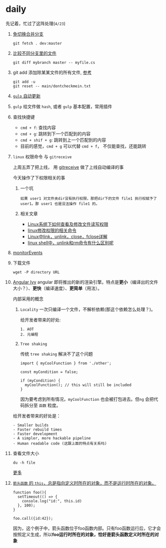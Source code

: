 # daily

先记着，忙过了这阵处理(`4/23`)

1. [免切换合并分支](https://coderwall.com/p/0kxphg/merging-branches-without-checkout)

	```
	git fetch . dev:master
	```
2. [比较不同分支里的文件](https://stackoverflow.com/questions/4099742/how-to-compare-files-from-two-different-branches)

	```
	git diff mybranch master -- myfile.cs
	```
3. git add 添加除某某文件的所有文件, [参考](http://stackoverflow.com/questions/4475457/add-all-files-to-a-commit-except-a-single-file) 
	
	```
	git add -u
	git reset -- main/dontcheckmein.txt
	```

4. [`gulp` 自动更新](docs/gulp_live.md)

5. `gulp` 给文件做 `hash`, 或者 `gulp` 基本配置，常用插件

6. 查找快捷键
	
	- `cmd + f`: 查找内容
	- `cmd + g`: 跳转到下一个匹配到的内容
	- `cmd + shif + g`: 跳转到上一个匹配到的内容
	- 目前的感觉，`cmd + g` 可以代替 `cmd + f`， 不仅能查找，还能跳转

7. `linux` 权限命令 与 `gitreceive`

	上周五弄了把上线， 用 [gitreceive](https://github.com/progrium/gitreceive) 做了上线自动编译的事
	
	今天操作了下权限相关的事
	
	1. 一个坑
		
		```
		如果 user1 对文件夹dir没有执行权限，那把dir下的文件 file1 执行权赋予了  user1。那 user1 也是没法操作 file1 的。
		```
	
	2. 相关文章
		
		- [Linux系统下如何查看及修改文件读写权限](https://www.cnblogs.com/CgenJ/archive/2011/07/28/2119454.html)
		- [linux修改权限的相关命令](https://www.jianshu.com/p/9b6f7ba6bc7f)
		- [ Linux中link，unlink，close，fclose详解](https://blog.csdn.net/dlutbrucezhang/article/details/9159431)
		- [linux shell中，unlink和rm命令有什么区别呢](http://bbs.chinaunix.net/thread-2080409-1-1.html)


8. [monitorEvents](docs/command_line_api.md)

9. 下载文件
	
	```
	wget -P directory URL
	``` 

11. [Angular Ivy](https://www.telerik.com/blogs/first-look-angular-ivy) angular 即将推出的新的渲染引擎。特点是**更小**（编译出的文件大小？）、**更快**（编译速度）、**更简单**（用法）。

	 内部采用的概念
	 
	 1. `Locality` 一次只编译一个文件，不解析依赖(那这个依赖怎么处理？)。

	 	给开发者带来的好处:
	 	
		 	1. AOT
		 	2. 元编程

	2. `Tree shaking`
	
		传统 `tree shaking` 解决不了这个问题
		
		
		```
		import { myCoolFunction } from './other';
		
		const myCondition = false;
		
		if (myCondition) {
		  myCoolFunction(); // this will still be included
		}
		```
		
		因为要考虑到所有情况，`myCoolFunction` 也会被打包进去。但`ng` 会把代码拆分至 `函数` 粒度。 
	
	
	给开发者带来的好处是：
	
		
	```
	- Smaller builds
	- Faster rebuild times
	- Faster development
	- A simpler, more hackable pipeline
	- Human readable code (这跟上面的特点有关系吗)
	```
	
	
11. 查看文件大小


	```
	du -h file
	```	
	
	[更多](https://blog.csdn.net/wangjunjun2008/article/details/19840671)
	

12. [`箭头函数` 的 `this`，总是指向定义时所在的对象，而不是运行时所在的对象。](https://github.com/ruanyf/es6tutorial/issues/150)

		
	```
	function foo(){
	  setTimeout(() => {
	    console.log("id:", this.id)
	  }, 100);
	}
	
	foo.call({id:42});
	```
	
	因为，这个例子中，箭头函数位于foo函数内部。只有foo函数运行后，它才会按照定义生成，所以**foo运行时所在的对象，恰好是箭头函数定义时所在的对象**



